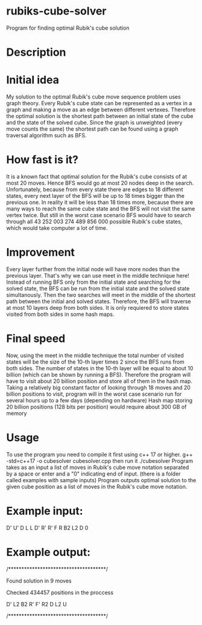 # rubiks-cube-solver
Program for finding optimal Rubik's cube solution
# Description

# Initial idea

My solution to the optimal Rubik's cube move sequence problem uses graph theory.
Every Rubik's cube state can be represented as a vertex in a graph and making a move as an edge between different vertexes. Therefore the optimal solution is the shortest path between an initial state of the cube and the state of the solved cube.
Since the graph is unweighted (every move counts the same) the shortest path can be found using a graph traversal algorithm such as BFS.

# How fast is it?

It is a known fact that optimal solution for the Rubik's cube consists of at most 20 moves.
Hence BFS would go at most 20 nodes deep in the search. Unfortunately, because from every state there are edges to 18 different states, every next layer of the BFS will be up to 18 times bigger than the previous one. In reality it will be less than 18 times more, because there are many ways to reach the same cube state and the BFS will not visit the same vertex twice.
But still in the worst case scenario BFS would have to search through all 43 252 003 274 489 856 000 possible Rubik's cube states, which would take computer a lot of time.

# Improvement

Every layer further from the initial node will have more nodes than the previous layer. That's why we can use meet in the middle technique here!
Instead of running BFS only from the initial state and searching for the solved state, the BFS can be run from the initial state and the solved state simultanously. Then the two searches will meet in the middle of the shortest path between the initial and solved states. Therefore, the BFS will traverse at most 10 layers deep from both sides. It is only requiered to store states visited from both sides in some hash maps.

# Final speed

Now, using the meet in the middle technique the total number of visited states will be the size of the 10-th layer times 2 since the BFS runs from both sides. The number of states in the 10-th layer will be equal to about 10 billion (which can be shown by running a BFS).
Therefore the program will have to visit about 20 billion position and store all of them in the hash map.
Taking a relatively big constant factor of looking through 18 moves and 20 billion positions to visit, program will in the worst case scenario run for several hours up to a few days (depending on hardware)
Hash map storing 20 billion positions (128 bits per position) would require about 300 GB of memory

# Usage

To use the program you need to compile it first using c++ 17 or higher.
g++ -std=c++17 -o cubesolver cubesolver.cpp
then run it
./cubesolver
Program takes as an input a list of moves in Rubik's cube move notation separated by a space or enter and a "0" indicating end of input.
(there is a folder called examples with sample inputs)
Program outputs optimal solution to the given cube position as a list of moves in the Rubik's cube move notation.

# Example input:

D' U' D L L D' R' R' F R B2 L2 D 0

# Example output:

/*************************************/

Found solution in 9 moves

Checked 434457 positions in the proccess

D' L2 B2 R' F' R2 D L2 U 

/*************************************/
